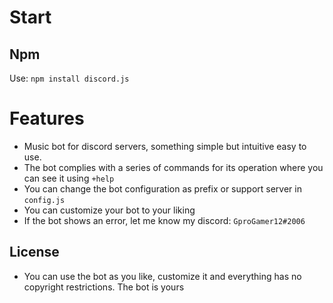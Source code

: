 # Start

## Npm

Use: `npm install discord.js`

# Features

* Music bot for discord servers, something simple but intuitive easy to use.
* The bot complies with a series of commands for its operation where you can see it using `+help`
* You can change the bot configuration as prefix or support server in `config.js`
* You can customize your bot to your liking
* If the bot shows an error, let me know my discord: `GproGamer12#2006`

## License

* You can use the bot as you like, customize it and everything has no copyright restrictions. The bot is yours
